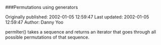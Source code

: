 ###Permutations using generators

Originally published: 2002-01-05 12:59:47
Last updated: 2002-01-05 12:59:47
Author: Danny Yoo

permIter() takes a sequence and returns an iterator that goes through all possible permutations of that sequence.